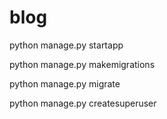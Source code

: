 # blog
python manage.py startapp 

python manage.py makemigrations

python manage.py migrate

python manage.py createsuperuser
